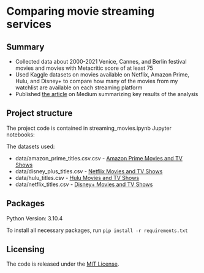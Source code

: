 # Comparing movie streaming services

## Summary
* Collected data about 2000-2021 Venice, Cannes, and Berlin festival movies and movies with Metacritic score of at least 75
* Used Kaggle datasets on movies available on Netflix, Amazon Prime, Hulu, and Disney+ to compare how many of the movies from  my watchlist are available on each streaming platform
* Published [the article]() on Medium summarizing key results of the analysis

## Project structure
The project code is contained in streaming_movies.ipynb Jupyter notebooks:

The datasets used:
* data/amazon_prime_titles.csv.csv - [Amazon Prime Movies and TV Shows](https://www.kaggle.com/datasets/shivamb/amazon-prime-movies-and-tv-shows)
* data/disney_plus_titles.csv - [Netflix Movies and TV Shows](https://www.kaggle.com/datasets/shivamb/netflix-shows)
* data/hulu_titles.csv - [Hulu Movies and TV Shows](https://www.kaggle.com/datasets/shivamb/hulu-movies-and-tv-shows)
* data/netflix_titles.csv - [Disney+ Movies and TV Shows](https://www.kaggle.com/datasets/shivamb/disney-movies-and-tv-shows)

## Packages
Python Version: 3.10.4

To install all necessary packages, run `pip install -r requirements.txt`

## Licensing
The code is released under the [MIT License](https://github.com/osydorchuk89/movie_box_office/blob/main/LICENSE).
